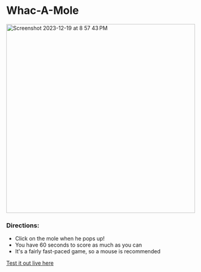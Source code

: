 <h1>Whac-A-Mole</h1>

<img width="500" alt="Screenshot 2023-12-19 at 8 57 43 PM" src="https://github.com/m-wheeler-dev/whac-a-mole/assets/105622101/67ffafba-040d-4602-8803-8426415f6cd2">

<h3>Directions:</h3>
<ul>
  <li>Click on the mole when he pops up!</li>
  <li>You have 60 seconds to score as much as you can</li>
  <li>It's a fairly fast-paced game, so a mouse is recommended</li>
</ul>

<a href="https://mattwheeler-dev.github.io/whac-a-mole/" target="_blank">Test it out live here</a>
